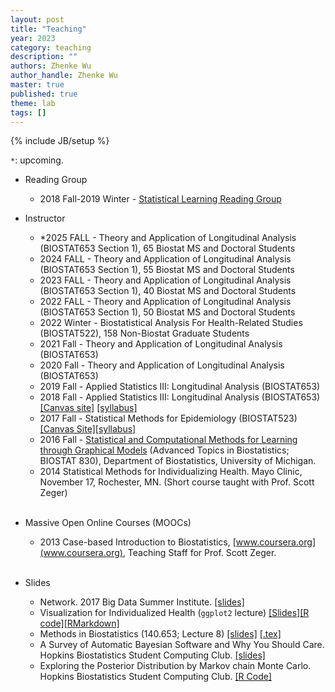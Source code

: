 ```yaml
---
layout: post
title: "Teaching"
year: 2023
category: teaching
description: ""
authors: Zhenke Wu
author_handle: Zhenke Wu
master: true
published: true
theme: lab
tags: []
---
```

{% include JB/setup %}

`*`: upcoming.

* Reading Group
    + 2018 Fall-2019 Winter - [Statistical Learning Reading Group](/teaching/statistical_learning_reading_group)

* Instructor
    + *2025 FALL - Theory and Application of Longitudinal Analysis (BIOSTAT653 Section 1), 65 Biostat MS and Doctoral Students
    + 2024 FALL - Theory and Application of Longitudinal Analysis (BIOSTAT653 Section 1), 55 Biostat MS and Doctoral Students
    + 2023 FALL - Theory and Application of Longitudinal Analysis (BIOSTAT653 Section 1), 40 Biostat MS and Doctoral Students
    + 2022 FALL - Theory and Application of Longitudinal Analysis (BIOSTAT653 Section 1), 50 Biostat MS and Doctoral Students
    + 2022 Winter - Biostatistical Analysis For Health-Related Studies (BIOSTAT522), 158 Non-Biostat Graduate Students
    + 2021 Fall - Theory and Application of Longitudinal Analysis (BIOSTAT653)
    + 2020 Fall - Theory and Application of Longitudinal Analysis (BIOSTAT653)
    + 2019 Fall - Applied Statistics III: Longitudinal Analysis (BIOSTAT653)
	+ 2018 Fall - Applied Statistics III: Longitudinal Analysis (BIOSTAT653) [[Canvas site]](https://umich.instructure.com/courses/240497) [[syllabus]](https://sph.umich.edu/academics/courses/syllabi/BIOSTAT653.pdf)
    + 2017 Fall - Statistical Methods for Epidemiology (BIOSTAT523) [[Canvas Site]](https://umich.instructure.com/courses/212456)[[syllabus]](https://sph.umich.edu/academics/courses/display_course.cfm?courseID=BIOSTAT523)
    + 2016 Fall - [Statistical and Computational Methods for Learning through Graphical Models](/teaching/graphical_model) (Advanced 
    Topics in Biostatistics; BIOSTAT 830), Department of Biostatistics, University of Michigan.
	+ 2014 Statistical Methods for Individualizing Health. Mayo Clinic, November 17, Rochester, MN. (Short course taught with Prof. Scott Zeger)<br><br>

* Massive Open Online Courses (MOOCs)
    * 2013 Case-based Introduction to Biostatistics, [www.coursera.org](www.coursera.org), Teaching Staff for Prof. Scott Zeger.<br><br>
    	
* Slides
    * Network. 2017 Big Data Summer Institute. [[slides]](/assets/pdfs/slides/teaching/2017/bdsi_network_lecture.pdf)
	* Visualization for Individualized Health (`ggplot2` lecture) [[Slides]](/assets/pdfs/slides/teaching/2016/inhealthvis/2016-02-23-ggplot2_lecture.pdf)[[R code]](/assets/pdfs/slides/teaching/2016/inhealthvis/ggplot2_lecture.R)[[RMarkdown]](/assets/pdfs/slides/teaching/2016/inhealthvis/ggplot2_lecture.rmd)
    * Methods in Biostatistics (140.653; Lecture 8) [[slides]](/assets/pdfs/slides/teaching/2016/140.653/653_Lecture8_11Feb2016.pdf) [[.tex]](/assets/pdfs/slides/teaching/2016/140.653/653_Lecture8_beamer_source.zip)
    * A Survey of Automatic Bayesian Software and Why You Should Care. Hopkins Biostatistics Student Computing Club. [[slides]](/assets/pdfs/slides/teaching/2015/bayesian_softwares.pdf)
	* Exploring the Posterior Distribution by Markov chain Monte Carlo. Hopkins Biostatistics Student Computing Club. [[R Code]](https://github.com/zhenkewu/demo_code)
